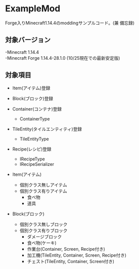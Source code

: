 # ExampleMod
Forge入りMinecraft1.14.4のmoddingサンプルコード。(兼 備忘録)

## 対象バージョン
-Minecraft 1.14.4  
-Minecraft Forge 1.14.4-28.1.0 (10/25現在での最新安定版)

## 対象項目
* Item(アイテム)登録

* Block(ブロック)登録

* Container(コンテナ)登録
  - ContainerType

* TileEntity(タイルエンティティ)登録
  - TileEntityType

* Recipe(レシピ)登録
  - IRecipeType
  - IRecipeSerializer


* Item(アイテム)  
  - 個別クラス無しアイテム  
  - 個別クラス有りアイテム  
    - 食べ物  
    - 道具  

* Block(ブロック)  
  - 個別クラス無しブロック  
  - 個別クラス有りブロック  
    - ダメージブロック  
    - 食べ物(ケーキ)  
    - 作業台(Container, Screen, Recipe付き)
    - 加工機(TileEntity, Container, Screen, Recipe付き)  
    - チェスト(TileEntity, Container, Screen付き)
